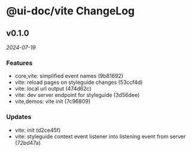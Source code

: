 # @ui-doc/vite ChangeLog

## v0.1.0

_2024-07-19_

### Features

- core,vite: simplified event names (9b81692)
- vite: reload pages on styleguide changes (53ccf4d)
- vite: local url output (474d62c)
- vite: dev server endpoint for styleguide (3d56dee)
- vite,demos: vite init (7c96809)

### Updates

- vite: init (d2ce45f)
- vite: styleguide context event listener into listening event from server (72bd47a)
